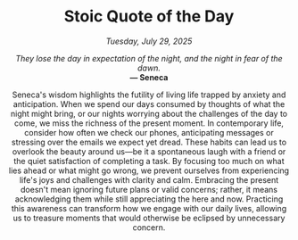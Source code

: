 <h1 align="center">Stoic Quote of the Day</h1>
<p align="center"><em><!--START_SECTION:current-date-->
Tuesday, July 29, 2025
<!--END_SECTION:current-date--></em></p>
<p align="center">
    <em><!--START_SECTION:quote-text-->
They lose the day in expectation of the night, and the night in fear of the dawn.
<!--END_SECTION:quote-text--></em><br>
    <strong>— <!--START_SECTION:quote-author-->
Seneca
<!--END_SECTION:quote-author--></strong>
</p>

<p align="center" style="max-width:600px;margin:0 auto;">
<!--START_SECTION:quote-interpretation-->
Seneca's wisdom highlights the futility of living life trapped by anxiety and anticipation. When we spend our days consumed by thoughts of what the night might bring, or our nights worrying about the challenges of the day to come, we miss the richness of the present moment. In contemporary life, consider how often we check our phones, anticipating messages or stressing over the emails we expect yet dread. These habits can lead us to overlook the beauty around us—be it a spontaneous laugh with a friend or the quiet satisfaction of completing a task. By focusing too much on what lies ahead or what might go wrong, we prevent ourselves from experiencing life's joys and challenges with clarity and calm. Embracing the present doesn't mean ignoring future plans or valid concerns; rather, it means acknowledging them while still appreciating the here and now. Practicing this awareness can transform how we engage with our daily lives, allowing us to treasure moments that would otherwise be eclipsed by unnecessary concern.
<!--END_SECTION:quote-interpretation-->
</p>
